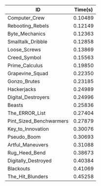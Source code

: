 |ID|Time(s)|
|-|-|
|Computer_Crew|0.10489|
|Rebooting_Rebels|0.12149|
|Byte_Mechanics|0.12363|
|Smalltalk_Dribble|0.12858|
|Loose_Screws|0.13869|
|Creed_Symbol|0.15563|
|Prime_Calculus|0.19850|
|Grapevine_Squad|0.22350|
|Gonzo_Brutes|0.23185|
|Hackerjacks|0.24989|
|Digital_Destroyers|0.24996|
|Beasts|0.25836|
|The_ERROR_List|0.27404|
|Pint_Sized_Benchwarmers|0.27879|
|Key_to_Innovation|0.30076|
|Pseudo_Boom|0.30693|
|Artful_Maneuvers|0.31088|
|Rug_Heed_Bend|0.38673|
|Digitally_Destroyed|0.40384|
|Blackouts|0.41069|
|The_Hit_Blunders|0.45258|
